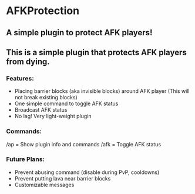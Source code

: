 # AFKProtection
## A simple plugin to protect AFK players!

## This is a simple plugin that protects AFK players from dying.

### Features:
- Placing barrier blocks (aka invisible blocks) around AFK player (This will not break existing blocks)
- One simple command to toggle AFK status
- Broadcast AFK status
- No lag! Very light-weight plugin

### Commands:
/ap = Show plugin info and commands
/afk = Toggle AFK status

### Future Plans:
- Prevent abusing command (disable during PvP, cooldowns)
- Prevent putting lava near barrier blocks
- Customizable messages
